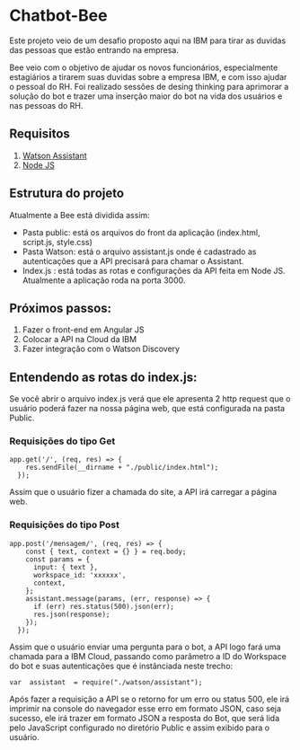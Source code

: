# Chatbot-Bee
Este projeto veio de um desafio proposto aqui na IBM para tirar as duvidas das pessoas que estão entrando na empresa. 

Bee veio com o objetivo de ajudar os novos funcionários, especialmente estagiários a tirarem suas duvidas sobre a empresa IBM, e com isso ajudar o pessoal do RH.
Foi realizado sessões de desing thinking para aprimorar a solução do bot e trazer uma inserção maior do bot na vida dos usuários e nas pessoas do RH.

## Requisitos
1. [Watson Assistant](https://www.ibm.com/cloud/watson-assistant/)
2. [Node JS](https://nodejs.org/en/)

## Estrutura do projeto
Atualmente a Bee está dividida assim:
- Pasta public: está os arquivos do front da aplicação (index.html, script.js, style.css)
- Pasta Watson: está o arquivo assistant.js onde é cadastrado as autenticações que a API precisará para chamar o Assistant.
- Index.js : está todas as rotas e configurações da API feita em Node JS. Atualmente a aplicação roda na porta 3000.


## Próximos passos:
1. Fazer o front-end em Angular JS
2. Colocar a API na Cloud da IBM
3. Fazer integração com o Watson Discovery

## Entendendo as rotas do index.js:
Se você abrir o arquivo index.js verá que ele apresenta 2 http request que o usuário poderá fazer na nossa página web, que está configurada na pasta Public.

### Requisições do tipo Get
```
app.get('/', (req, res) => {
    res.sendFile(__dirname + "./public/index.html");
  });
```
Assim que o usuário fizer a chamada do site, a API irá carregar a página web.

### Requisições do tipo Post
```
app.post('/mensagem/', (req, res) => {
    const { text, context = {} } = req.body;  
    const params = {
      input: { text },
      workspace_id: 'xxxxxx',
      context,
    };
    assistant.message(params, (err, response) => {
      if (err) res.status(500).json(err);
      res.json(response);
    });
  });
```
Assim que o usuário enviar uma pergunta para o bot, a API logo fará uma chamada para a IBM Cloud, passando como parâmetro a ID do Workspace do bot e suas autenticações que é instânciada neste trecho:
```
var  assistant  = require("./watson/assistant");
```
Após fazer a requisição a API se o retorno for um erro ou status 500, ele irá imprimir na console do navegador esse erro em formato JSON, caso seja sucesso, ele irá trazer em formato JSON a resposta do Bot, que será lida pelo JavaScript configurado no diretório Public e assim exibido para o usuário.
